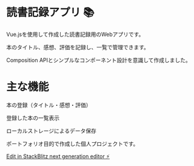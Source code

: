 # 読書記録アプリ 📚

Vue.jsを使用して作成した読書記録用のWebアプリです。

本のタイトル、感想、評価を記録し、一覧で管理できます。

Composition APIとシンプルなコンポーネント設計を意識して作成しました。

# 主な機能

本の登録（タイトル・感想・評価）

登録した本の一覧表示

ローカルストレージによるデータ保存

ポートフォリオ目的で作成した個人プロジェクトです。

[Edit in StackBlitz next generation editor ⚡️](https://stackblitz.com/~/github.com/KGWon/vue-book-note)